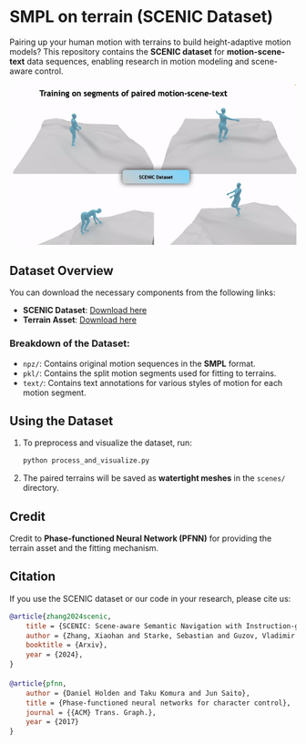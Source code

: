# SMPL on terrain (SCENIC Dataset)

Pairing up your human motion with terrains to build height-adaptive motion models? This repository contains the **SCENIC dataset** for **motion-scene-text** data sequences, enabling research in motion modeling and scene-aware control.

![SCENIC Example](media/scenic.gif)

## Dataset Overview

You can download the necessary components from the following links:
- **SCENIC Dataset**: [Download here](https://drive.google.com/file/d/1YdjEj1XIA_Nck54u_njminoMJzjCgeXN/view?usp=sharing)
- **Terrain Asset**: [Download here](<https://drive.google.com/file/d/14rdGYbPMSpgQCsK3mnjZC6UkVV_AVEPC/view?usp=sharing>)

### Breakdown of the Dataset:
- `npz/`: Contains original motion sequences in the **SMPL** format.
- `pkl/`: Contains the split motion segments used for fitting to terrains.
- `text/`: Contains text annotations for various styles of motion for each motion segment.

## Using the Dataset

1. To preprocess and visualize the dataset, run:
   ```bash
   python process_and_visualize.py
   ```

2. The paired terrains will be saved as **watertight meshes** in the `scenes/` directory.

## Credit

Credit to **Phase-functioned Neural Network (PFNN)** for providing the terrain asset and the fitting mechanism. 

## Citation

If you use the SCENIC dataset or our code in your research, please cite us:

```bibtex
@article{zhang2024scenic,
    title = {SCENIC: Scene-aware Semantic Navigation with Instruction-guided Control},
    author = {Zhang, Xiaohan and Starke, Sebastian and Guzov, Vladimir and Dhamo, Helisa and Pérez Pellitero, Eduardo and Pons-Moll, Gerard},
    booktitle = {Arxiv},
    year = {2024},
}

@article{pfnn,
    author = {Daniel Holden and Taku Komura and Jun Saito},
    title = {Phase-functioned neural networks for character control},
    journal = {{ACM} Trans. Graph.},
    year = {2017}
}
```